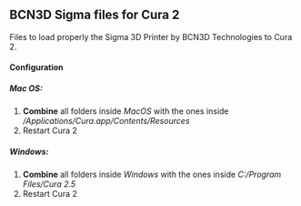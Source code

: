 ## BCN3D Sigma files for Cura 2

Files to load properly the Sigma 3D Printer by BCN3D Technologies to Cura 2.

#### Configuration

##### Mac OS:
 1. **Combine** all folders inside *MacOS* with the ones inside */Applications/Cura.app/Contents/Resources*
 2. Restart Cura 2

##### Windows:
 1. **Combine** all folders inside *Windows* with the ones inside *C:/Program Files/Cura 2.5*
 2. Restart Cura 2
